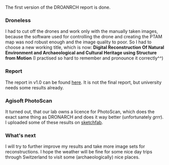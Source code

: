 The first version of the DROANRCH report is done.

### Droneless
I had to cut off the drones and work only with the manually taken images, because the software used for controlling the drone and creating the PTAM map was nod robust enough and the image quality to poor.
So I had to choose a new working title, which is now: **Digital Reconstruction Of Natural Environment and Archaeological and Cultural Heritage using Structure from Motion** (I practised so hard to remember and pronounce it correctly^^)

### Report
The report in v1.0 can be found [here](https://github.com/DRONARCHers/DRONARCH/blob/master/report/tex/dronarch.pdf).
It is not the final report, but university needs some results already.

### Agisoft PhotoScan
It turned out, that our lab owns a licence for PhotoScan, which does the exact same thing as DRONARCH and does it way better (unfortunately *grrr*).
I uploaded some of these results on [sketchfab](https://sketchfab.com/dronarch).

### What's next
I will try to further improve my results and take more image sets for reconstructions. I hope the weather will be fine for some nice day trips through Switzerland to visit some (archaeologically) nice places.